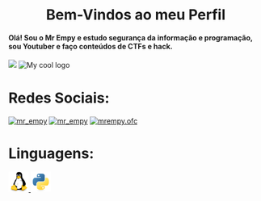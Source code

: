 <h1 align="center">Bem-Vindos ao meu Perfil</h1>
<h4>Olá! Sou o Mr Empy e estudo segurança da informação e programação, sou Youtuber e faço conteúdos de CTFs e hack.</h4>

<img src="https://github-readme-stats.vercel.app/api?username=MrEmpy&show_icons=true&hide_border=true&&count_private=true&include_all_commits=true&theme=radical">
<img src="https://github-readme-stats.vercel.app/api/top-langs/?username=MrEmpy&hide=html,css,javascript&layout=compact&theme=radical" alt="My cool logo"/>

<h1>Redes Sociais:</h1>
<p align="left">
<a href="https://twitter.com/mr_empy" target="blank"><img align="center" src="https://raw.githubusercontent.com/rahuldkjain/github-profile-readme-generator/master/src/images/icons/Social/twitter.svg" alt="mr_empy" height="30" width="40" /></a> <a href="https://www.youtube.com/channel/UCol7qlIUc0o0JKmdrmTWQtA" target="blank"><img align="center" src="https://image.flaticon.com/icons/png/512/1384/1384060.png" alt="mr_empy" height="40" width="40" /></a> <a href="https://instagram.com/mrempy.ofc" target="blank"><img align="center" src="https://raw.githubusercontent.com/rahuldkjain/github-profile-readme-generator/master/src/images/icons/Social/instagram.svg" alt="mrempy.ofc" height="30" width="40" /></a>
</p>

<h1>Linguagens:</h1>
<p align="left"> <a href="https://www.linux.org/" target="_blank"> <img src="https://raw.githubusercontent.com/devicons/devicon/master/icons/linux/linux-original.svg" alt="linux" width="40" height="40"/> </a><a href="https://www.python.org" target="_blank"> <img src="https://raw.githubusercontent.com/devicons/devicon/master/icons/python/python-original.svg" alt="python" width="40" height="40"/></a> </p>
